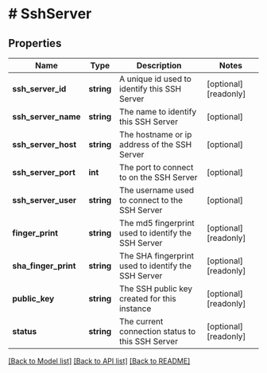 # # SshServer

## Properties

Name | Type | Description | Notes
------------ | ------------- | ------------- | -------------
**ssh_server_id** | **string** | A unique id used to identify this SSH Server | [optional] [readonly]
**ssh_server_name** | **string** | The name to identify this SSH Server | [optional]
**ssh_server_host** | **string** | The hostname or ip address of the SSH Server | [optional]
**ssh_server_port** | **int** | The port to connect to on the SSH Server | [optional]
**ssh_server_user** | **string** | The username used to connect to the SSH Server | [optional]
**finger_print** | **string** | The md5 fingerprint used to identify the SSH Server | [optional] [readonly]
**sha_finger_print** | **string** | The SHA fingerprint used to identify the SSH Server | [optional] [readonly]
**public_key** | **string** | The SSH public key created for this instance | [optional] [readonly]
**status** | **string** | The current connection status to this SSH Server | [optional] [readonly]

[[Back to Model list]](../../README.md#models) [[Back to API list]](../../README.md#endpoints) [[Back to README]](../../README.md)
